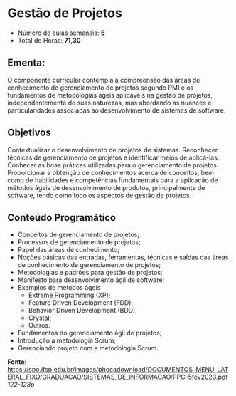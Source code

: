 # Gestão de Projetos

- Número de aulas semanais: <b>5</b>
- Total de Horas: <b>71,30</b>

## Ementa:

<p>O componente curricular contempla a compreensão das áreas de conhecimento de gerenciamento de projetos segundo PMI e os fundamentos de metodologias ágeis aplicáveis na gestão de projetos, independentemente de suas naturezas, mas abordando as nuances e particularidades associadas ao desenvolvimento de sistemas de software.</p>

## Objetivos

<p>Contextualizar o desenvolvimento de projetos de sistemas. Reconhecer técnicas de gerenciamento de projetos e identificar meios de aplicá-las. Conhecer as boas práticas utilizadas para o gerenciamento de projetos. Proporcionar a obtenção de conhecimentos acerca de
conceitos, bem como de habilidades e competências fundamentais para a aplicação de métodos ágeis de desenvolvimento de produtos, principalmente de software, tendo como foco os aspectos de gestão de projetos.</p>

## Conteúdo Programático

- Conceitos de gerenciamento de projetos;
- Processos de gerenciamento de projetos;
- Papel das áreas de conhecimento;
- Noções básicas das entradas, ferramentas, técnicas e saídas das áreas de conhecimento de gerenciamento de projetos;
- Metodologias e padrões para gestão de projetos;
- Manifesto para desenvolvimento ágil de software;
- Exemplos de métodos ágeis
    - Extreme Programming (XP);
    - Feature Driven Development (FDD);
    - Behavior Driven Development (BDD);
    - Crystal;
    - Outros.
- Fundamentos do gerenciamento ágil de projetos;
- Introdução à metodologia Scrum;
- Gerenciando projeto com a metodologia Scrum.

<b>Fonte: </b>https://spo.ifsp.edu.br/images/phocadownload/DOCUMENTOS_MENU_LATERAL_FIXO/GRADUACAO/SISTEMAS_DE_INFORMACAO/PPC-5fev2023.pdf <i>122-123p</i>
